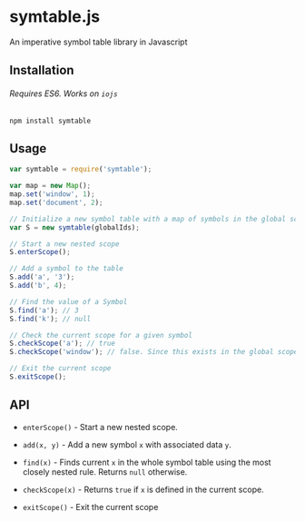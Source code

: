 # symtable.js
An imperative symbol table library in Javascript

## Installation
###### Requires ES6. Works on `iojs`

`npm install symtable`

## Usage

```javascript
var symtable = require('symtable');

var map = new Map();
map.set('window', 1);
map.set('document', 2);

// Initialize a new symbol table with a map of symbols in the global scope.
var S = new symtable(globalIds);

// Start a new nested scope
S.enterScope();

// Add a symbol to the table
S.add('a', '3');
S.add('b', 4);

// Find the value of a Symbol
S.find('a'); // 3
S.find('k'); // null

// Check the current scope for a given symbol
S.checkScope('a'); // true
S.checkScope('window'); // false. Since this exists in the global scope and the current scope.

// Exit the current scope
S.exitScope();

```

## API

* `enterScope()` - Start a new nested scope.

* `add(x, y)` - Add a new symbol `x` with associated data `y`.

* `find(x)` - Finds current `x` in the whole symbol table using the most closely nested rule. Returns `null` otherwise.

* `checkScope(x)` - Returns `true` if `x` is defined in the current scope.

* `exitScope()` - Exit the current scope


